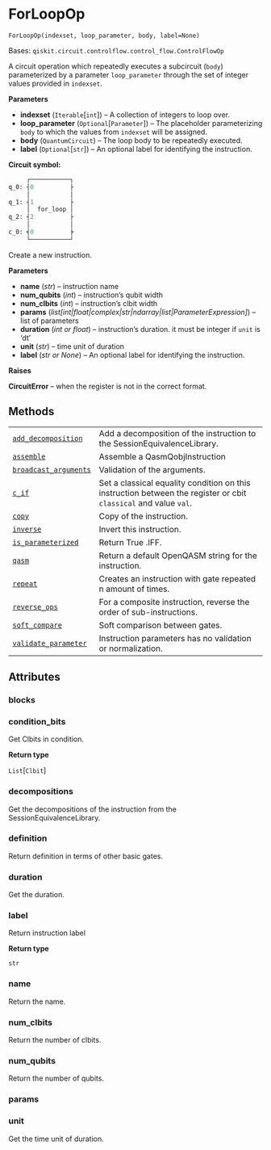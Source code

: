 # ForLoopOp

<span id="undefined" />

`ForLoopOp(indexset, loop_parameter, body, label=None)`

Bases: `qiskit.circuit.controlflow.control_flow.ControlFlowOp`

A circuit operation which repeatedly executes a subcircuit (`body`) parameterized by a parameter `loop_parameter` through the set of integer values provided in `indexset`.

**Parameters**

*   **indexset** (`Iterable`\[`int`]) – A collection of integers to loop over.
*   **loop\_parameter** (`Optional`\[`Parameter`]) – The placeholder parameterizing `body` to which the values from `indexset` will be assigned.
*   **body** (`QuantumCircuit`) – The loop body to be repeatedly executed.
*   **label** (`Optional`\[`str`]) – An optional label for identifying the instruction.

**Circuit symbol:**

```python
     ┌───────────┐
q_0: ┤0          ├
     │           │
q_1: ┤1          ├
     │  for_loop │
q_2: ┤2          ├
     │           │
c_0: ╡0          ╞
     └───────────┘
```

Create a new instruction.

**Parameters**

*   **name** (*str*) – instruction name
*   **num\_qubits** (*int*) – instruction’s qubit width
*   **num\_clbits** (*int*) – instruction’s clbit width
*   **params** (*list\[int|float|complex|str|ndarray|list|ParameterExpression]*) – list of parameters
*   **duration** (*int or float*) – instruction’s duration. it must be integer if `unit` is ‘dt’
*   **unit** (*str*) – time unit of duration
*   **label** (*str or None*) – An optional label for identifying the instruction.

**Raises**

**CircuitError** – when the register is not in the correct format.

## Methods

|                                                                                                                                                                   |                                                                                                                  |
| ----------------------------------------------------------------------------------------------------------------------------------------------------------------- | ---------------------------------------------------------------------------------------------------------------- |
| [`add_decomposition`](qiskit.circuit.ForLoopOp.add_decomposition#qiskit.circuit.ForLoopOp.add_decomposition "qiskit.circuit.ForLoopOp.add_decomposition")         | Add a decomposition of the instruction to the SessionEquivalenceLibrary.                                         |
| [`assemble`](qiskit.circuit.ForLoopOp.assemble#qiskit.circuit.ForLoopOp.assemble "qiskit.circuit.ForLoopOp.assemble")                                             | Assemble a QasmQobjInstruction                                                                                   |
| [`broadcast_arguments`](qiskit.circuit.ForLoopOp.broadcast_arguments#qiskit.circuit.ForLoopOp.broadcast_arguments "qiskit.circuit.ForLoopOp.broadcast_arguments") | Validation of the arguments.                                                                                     |
| [`c_if`](qiskit.circuit.ForLoopOp.c_if#qiskit.circuit.ForLoopOp.c_if "qiskit.circuit.ForLoopOp.c_if")                                                             | Set a classical equality condition on this instruction between the register or cbit `classical` and value `val`. |
| [`copy`](qiskit.circuit.ForLoopOp.copy#qiskit.circuit.ForLoopOp.copy "qiskit.circuit.ForLoopOp.copy")                                                             | Copy of the instruction.                                                                                         |
| [`inverse`](qiskit.circuit.ForLoopOp.inverse#qiskit.circuit.ForLoopOp.inverse "qiskit.circuit.ForLoopOp.inverse")                                                 | Invert this instruction.                                                                                         |
| [`is_parameterized`](qiskit.circuit.ForLoopOp.is_parameterized#qiskit.circuit.ForLoopOp.is_parameterized "qiskit.circuit.ForLoopOp.is_parameterized")             | Return True .IFF.                                                                                                |
| [`qasm`](qiskit.circuit.ForLoopOp.qasm#qiskit.circuit.ForLoopOp.qasm "qiskit.circuit.ForLoopOp.qasm")                                                             | Return a default OpenQASM string for the instruction.                                                            |
| [`repeat`](qiskit.circuit.ForLoopOp.repeat#qiskit.circuit.ForLoopOp.repeat "qiskit.circuit.ForLoopOp.repeat")                                                     | Creates an instruction with gate repeated n amount of times.                                                     |
| [`reverse_ops`](qiskit.circuit.ForLoopOp.reverse_ops#qiskit.circuit.ForLoopOp.reverse_ops "qiskit.circuit.ForLoopOp.reverse_ops")                                 | For a composite instruction, reverse the order of sub-instructions.                                              |
| [`soft_compare`](qiskit.circuit.ForLoopOp.soft_compare#qiskit.circuit.ForLoopOp.soft_compare "qiskit.circuit.ForLoopOp.soft_compare")                             | Soft comparison between gates.                                                                                   |
| [`validate_parameter`](qiskit.circuit.ForLoopOp.validate_parameter#qiskit.circuit.ForLoopOp.validate_parameter "qiskit.circuit.ForLoopOp.validate_parameter")     | Instruction parameters has no validation or normalization.                                                       |

## Attributes

<span id="undefined" />

### blocks

<span id="undefined" />

### condition\_bits

Get Clbits in condition.

**Return type**

`List`\[`Clbit`]

<span id="undefined" />

### decompositions

Get the decompositions of the instruction from the SessionEquivalenceLibrary.

<span id="undefined" />

### definition

Return definition in terms of other basic gates.

<span id="undefined" />

### duration

Get the duration.

<span id="undefined" />

### label

Return instruction label

**Return type**

`str`

<span id="undefined" />

### name

Return the name.

<span id="undefined" />

### num\_clbits

Return the number of clbits.

<span id="undefined" />

### num\_qubits

Return the number of qubits.

<span id="undefined" />

### params

<span id="undefined" />

### unit

Get the time unit of duration.
